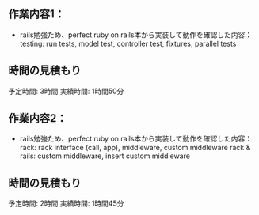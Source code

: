 ## 作業内容1：
* rails勉強ため、perfect ruby on rails本から実装して動作を確認した内容：
testing: run tests, model test, controller test, fixtures, parallel tests
## 時間の見積もり
予定時間: 3時間
実績時間: 1時間50分

## 作業内容2：
* rails勉強ため、perfect ruby on rails本から実装して動作を確認した内容：
rack: rack interface (call, app), middleware, custom middleware
rack & rails: custom middleware, insert custom middleware
## 時間の見積もり
予定時間: 2時間
実績時間: 1時間45分
